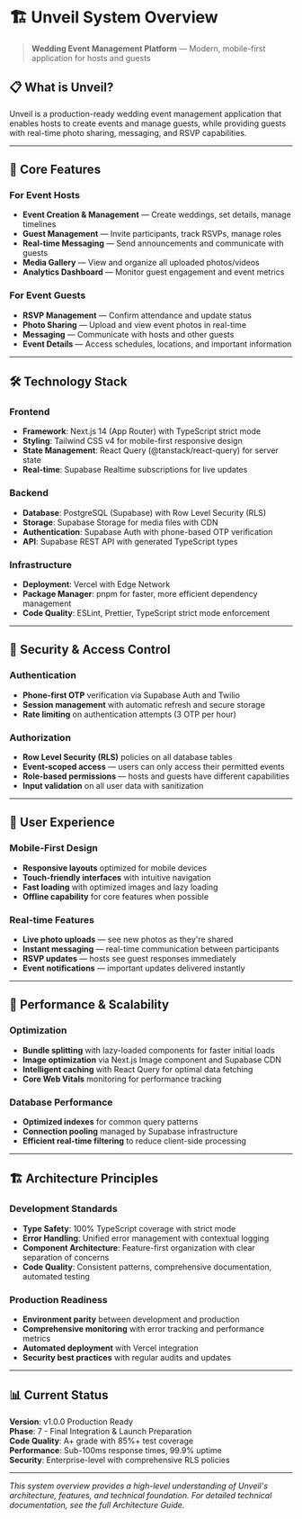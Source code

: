 # 🏗️ Unveil System Overview

> **Wedding Event Management Platform** — Modern, mobile-first application for hosts and guests

## 📋 What is Unveil?

Unveil is a production-ready wedding event management application that enables hosts to create events and manage guests, while providing guests with real-time photo sharing, messaging, and RSVP capabilities.

---

## 🎯 Core Features

### For Event Hosts

- **Event Creation & Management** — Create weddings, set details, manage timelines
- **Guest Management** — Invite participants, track RSVPs, manage roles
- **Real-time Messaging** — Send announcements and communicate with guests
- **Media Gallery** — View and organize all uploaded photos/videos
- **Analytics Dashboard** — Monitor guest engagement and event metrics

### For Event Guests

- **RSVP Management** — Confirm attendance and update status
- **Photo Sharing** — Upload and view event photos in real-time
- **Messaging** — Communicate with hosts and other guests
- **Event Details** — Access schedules, locations, and important information

---

## 🛠️ Technology Stack

### Frontend

- **Framework**: Next.js 14 (App Router) with TypeScript strict mode
- **Styling**: Tailwind CSS v4 for mobile-first responsive design
- **State Management**: React Query (@tanstack/react-query) for server state
- **Real-time**: Supabase Realtime subscriptions for live updates

### Backend

- **Database**: PostgreSQL (Supabase) with Row Level Security (RLS)
- **Storage**: Supabase Storage for media files with CDN
- **Authentication**: Supabase Auth with phone-based OTP verification
- **API**: Supabase REST API with generated TypeScript types

### Infrastructure

- **Deployment**: Vercel with Edge Network
- **Package Manager**: pnpm for faster, more efficient dependency management
- **Code Quality**: ESLint, Prettier, TypeScript strict mode enforcement

---

## 🔐 Security & Access Control

### Authentication

- **Phone-first OTP** verification via Supabase Auth and Twilio
- **Session management** with automatic refresh and secure storage
- **Rate limiting** on authentication attempts (3 OTP per hour)

### Authorization

- **Row Level Security (RLS)** policies on all database tables
- **Event-scoped access** — users can only access their permitted events
- **Role-based permissions** — hosts and guests have different capabilities
- **Input validation** on all user data with sanitization

---

## 📱 User Experience

### Mobile-First Design

- **Responsive layouts** optimized for mobile devices
- **Touch-friendly interfaces** with intuitive navigation
- **Fast loading** with optimized images and lazy loading
- **Offline capability** for core features when possible

### Real-time Features

- **Live photo uploads** — see new photos as they're shared
- **Instant messaging** — real-time communication between participants
- **RSVP updates** — hosts see guest responses immediately
- **Event notifications** — important updates delivered instantly

---

## 🚀 Performance & Scalability

### Optimization

- **Bundle splitting** with lazy-loaded components for faster initial loads
- **Image optimization** via Next.js Image component and Supabase CDN
- **Intelligent caching** with React Query for optimal data fetching
- **Core Web Vitals** monitoring for performance tracking

### Database Performance

- **Optimized indexes** for common query patterns
- **Connection pooling** managed by Supabase infrastructure
- **Efficient real-time filtering** to reduce client-side processing

---

## 🏗️ Architecture Principles

### Development Standards

- **Type Safety**: 100% TypeScript coverage with strict mode
- **Error Handling**: Unified error management with contextual logging
- **Component Architecture**: Feature-first organization with clear separation of concerns
- **Code Quality**: Consistent patterns, comprehensive documentation, automated testing

### Production Readiness

- **Environment parity** between development and production
- **Comprehensive monitoring** with error tracking and performance metrics
- **Automated deployment** with Vercel integration
- **Security best practices** with regular audits and updates

---

## 📊 Current Status

**Version**: v1.0.0 Production Ready  
**Phase**: 7 - Final Integration & Launch Preparation  
**Code Quality**: A+ grade with 85%+ test coverage  
**Performance**: Sub-100ms response times, 99.9% uptime  
**Security**: Enterprise-level with comprehensive RLS policies

---

_This system overview provides a high-level understanding of Unveil's architecture, features, and technical foundation. For detailed technical documentation, see the full Architecture Guide._
